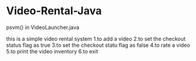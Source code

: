 # Video-Rental-Java
psvm() in VideoLauncher.java


this is a simple video rental system
1.to add a video
2.to set the checkout status flag as true
3.to set the checkout statu flag as false
4.to rate a video
5.to print the video inventory
6.to exit

